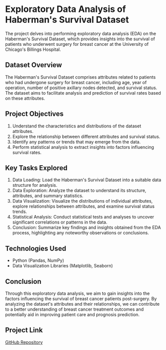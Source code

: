 # Exploratory Data Analysis of Haberman's Survival Dataset

The project delves into performing exploratory data analysis (EDA) on the Haberman's Survival Dataset, which provides insights into the survival of patients who underwent surgery for breast cancer at the University of Chicago's Billings Hospital.

## Dataset Overview
The Haberman's Survival Dataset comprises attributes related to patients who had undergone surgery for breast cancer, including age, year of operation, number of positive axillary nodes detected, and survival status. The dataset aims to facilitate analysis and prediction of survival rates based on these attributes.

## Project Objectives
1. Understand the characteristics and distributions of the dataset attributes.
2. Explore the relationship between different attributes and survival status.
3. Identify any patterns or trends that may emerge from the data.
4. Perform statistical analysis to extract insights into factors influencing survival rates.

## Key Tasks Explored
1. Data Loading: Load the Haberman's Survival Dataset into a suitable data structure for analysis.
2. Data Exploration: Analyze the dataset to understand its structure, attributes, and summary statistics.
3. Data Visualization: Visualize the distributions of individual attributes, explore relationships between attributes, and examine survival status trends.
4. Statistical Analysis: Conduct statistical tests and analyses to uncover significant correlations or patterns in the data.
5. Conclusion: Summarize key findings and insights obtained from the EDA process, highlighting any noteworthy observations or conclusions.

## Technologies Used
- Python (Pandas, NumPy)
- Data Visualization Libraries (Matplotlib, Seaborn)

  
## Conclusion
Through this exploratory data analysis, we aim to gain insights into the factors influencing the survival of breast cancer patients post-surgery. By analyzing the dataset's attributes and their relationships, we can contribute to a better understanding of breast cancer treatment outcomes and potentially aid in improving patient care and prognosis prediction.

## Project Link
[GitHub Repository](insert_link_here)
